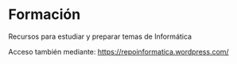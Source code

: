 # Formación

Recursos para estudiar y preparar temas de Informática

Acceso también mediante: <https://repoinformatica.wordpress.com/>

